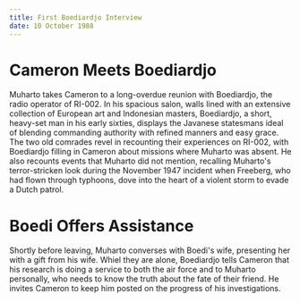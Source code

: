 ```yaml
---
title: First Boediardjo Interview
date: 10 October 1988
---
```


# Cameron Meets Boediardjo

Muharto takes Cameron to a long-overdue reunion with Boediardjo, the
radio operator of RI-002. In his spacious salon, walls lined with an
extensive collection of European art and Indonesian masters, Boediardjo,
a short, heavy-set man in his early sixties, displays the Javanese
statesmans ideal of blending commanding authority with refined manners
and easy grace. The two old comrades revel in recounting their
experiences on RI-002, with Boediardjo filling in Cameron about missions
where Muharto was absent. He also recounts events that Muharto did not
mention, recalling Muharto's terror-stricken look during the November
1947 incident when Freeberg, who had flown through typhoons, dove into
the heart of a violent storm to evade a Dutch patrol.

# Boedi Offers Assistance

Shortly before leaving, Muharto converses with Boedi's wife, presenting her with a gift from his wife. Whiel they are alone, Boediardjo tells Cameron that his research is doing a service to both the air force and to Muharto personally, who needs to know the truth about the fate of their friend. He invites Cameron to keep him posted on the progress of his investigations. 